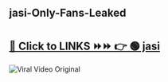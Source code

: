 
 ## jasi-Only-Fans-Leaked

# <h2><a href="https://clipsfans.com/jasi&ref=git">🔗 Click to LINKS ⏩⏩ 👉 🟢 jasi </a></h2>

<a href="https://clipsfans.com/jasi&ref=git" rel="nofollow" data-target="animated-image.originalLink"><img src="https://i.ibb.co.com/xMMVF88/686577567.gif" alt="Viral Video Original" style="max-width: 100%; display: inline-block;" data-target="animated-image.originalImage"></a>
